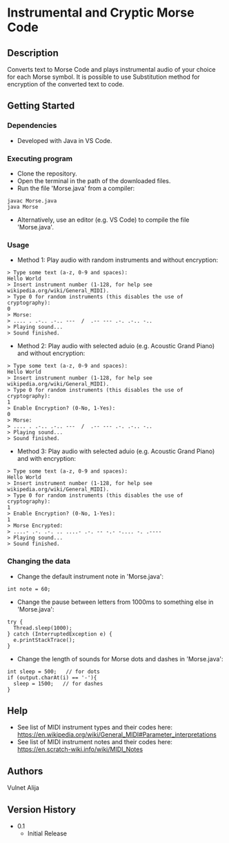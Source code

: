 # Instrumental and Cryptic Morse Code

## Description

Converts text to Morse Code and plays instrumental audio of your choice for each Morse symbol. It is possible to use Substitution method for encryption of the converted text to code.

## Getting Started

### Dependencies

* Developed with Java in VS Code.

### Executing program

* Clone the repository.
* Open the terminal in the path of the downloaded files.
* Run the file 'Morse.java' from a compiler:
```
javac Morse.java
java Morse
```
* Alternatively, use an editor (e.g. VS Code) to compile the file 'Morse.java'.

### Usage

* Method 1: Play audio with random instruments and without encryption:
```
> Type some text (a-z, 0-9 and spaces):
Hello World
> Insert instrument number (1-128, for help see wikipedia.org/wiki/General_MIDI).
> Type 0 for random instruments (this disables the use of cryptography): 
0
> Morse:
> .... . .-.. .-.. ---  /  .-- --- .-. .-.. -.. 
> Playing sound...
> Sound finished.
```
* Method 2: Play audio with selected aduio (e.g. Acoustic Grand Piano) and without encryption:
```
> Type some text (a-z, 0-9 and spaces):
Hello World
> Insert instrument number (1-128, for help see wikipedia.org/wiki/General_MIDI).
> Type 0 for random instruments (this disables the use of cryptography): 
1
> Enable Encryption? (0-No, 1-Yes): 
0
> Morse:
> .... . .-.. .-.. ---  /  .-- --- .-. .-.. -.. 
> Playing sound...
> Sound finished.
```
* Method 3: Play audio with selected aduio (e.g. Acoustic Grand Piano) and with encryption:
```
> Type some text (a-z, 0-9 and spaces):
Hello World
> Insert instrument number (1-128, for help see wikipedia.org/wiki/General_MIDI).
> Type 0 for random instruments (this disables the use of cryptography): 
1
> Enable Encryption? (0-No, 1-Yes): 
1
> Morse Encrypted:
> ....- .-. .-. .. ....- .-. -- -.- -.... -. .----
> Playing sound...
> Sound finished.
```

### Changing the data
* Change the default instrument note in 'Morse.java':
```
int note = 60;
```
* Change the pause between letters from 1000ms to something else in 'Morse.java':
```			
try {
  Thread.sleep(1000);
} catch (InterruptedException e) {
  e.printStackTrace();
}
```
* Change the length of sounds for Morse dots and dashes in 'Morse.java':
```
int sleep = 500;   // for dots
if (output.charAt(i) == '-'){
  sleep = 1500;   // for dashes
}
```

## Help
* See list of MIDI instrument types and their codes here: https://en.wikipedia.org/wiki/General_MIDI#Parameter_interpretations
* See list of MIDI instrument notes and their codes here: https://en.scratch-wiki.info/wiki/MIDI_Notes

## Authors

Vulnet Alija 

## Version History
* 0.1
    * Initial Release
